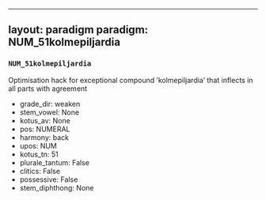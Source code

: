 
---
layout: paradigm
paradigm: NUM_51kolmepiljardia
---
### ` NUM_51kolmepiljardia `

Optimisation hack for exceptional compound ’kolmepiljardia’ that inflects in all parts with agreement
* grade_dir: weaken
* stem_vowel: None
* kotus_av: None
* pos: NUMERAL
* harmony: back
* upos: NUM
* kotus_tn: 51
* plurale_tantum: False
* clitics: False
* possessive: False
* stem_diphthong: None
